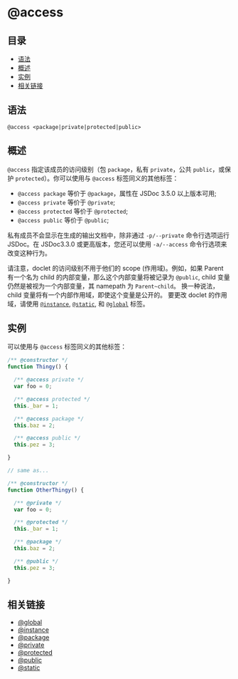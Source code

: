 <!--
title: @access
order: 302
author: yuer
-->

# @access

## 目录

- [语法](#语法)
- [概述](#概述)
- [实例](#实例)
- [相关链接](#相关链接)

## 语法

```
@access <package|private|protected|public>
```

## 概述

`@access` 指定该成员的访问级别（包 `package`，私有 `private`，公共 `public`，或保护 `protected`）。你可以使用与 `@access` 标签同义的其他标签：

- `@access package` 等价于 `@package`，属性在 JSDoc 3.5.0 以上版本可用;
- `@access private` 等价于 `@private`;
- `@access protected` 等价于 `@protected`;
- `@access public` 等价于 `@public`;

私有成员不会显示在生成的输出文档中，除非通过 `-p/--private` 命令行选项运行 JSDoc。在 JSDoc3.3.0 或更高版本，您还可以使用 `-a/--access` 命令行选项来改变这种行为。

请注意，doclet 的访问级别不用于他们的 scope (作用域)。例如，如果 Parent 有一个名为 child 的内部变量，那么这个内部变量将被记录为 `@public`, child 变量仍然是被视为一个内部变量，其 namepath 为 `Parent~child`。 换一种说法，child 变量将有一个内部作用域，即使这个变量是公开的。 要更改 doclet 的作用域，请使用 [`@instance`](./tags-instance.md), [`@static`](./tags-static.md), 和 [`@global`](./tags-global.md) 标签。

## 实例 

可以使用与 `@access` 标签同义的其他标签：

```javascript
/** @constructor */
function Thingy() {

  /** @access private */
  var foo = 0;

  /** @access protected */
  this._bar = 1;

  /** @access package */
  this.baz = 2;

  /** @access public */
  this.pez = 3;

}

// same as...

/** @constructor */
function OtherThingy() {

  /** @private */
  var foo = 0;

  /** @protected */
  this._bar = 1;

  /** @package */
  this.baz = 2;

  /** @public */
  this.pez = 3;

}
```

## 相关链接

- [@global](./tags-global.md)
- [@instance](./tags-instance.md)
- [@package](./tags-package.md)
- [@private](./tags-private.md)
- [@protected](./tags-protected.md)
- [@public](./tags-public.md)
- [@static](./tags-static.md)

